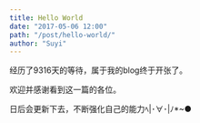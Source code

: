 ```yaml
---
title: Hello World
date: "2017-05-06 12:00"
path: "/post/hello-world/"
author: "Suyi"
---
```

经历了9316天的等待，属于我的blog终于开张了。

欢迎并感谢看到这一篇的各位。

日后会更新下去，不断强化自己的能力ﾍ|･∀･|ﾉ*~●
